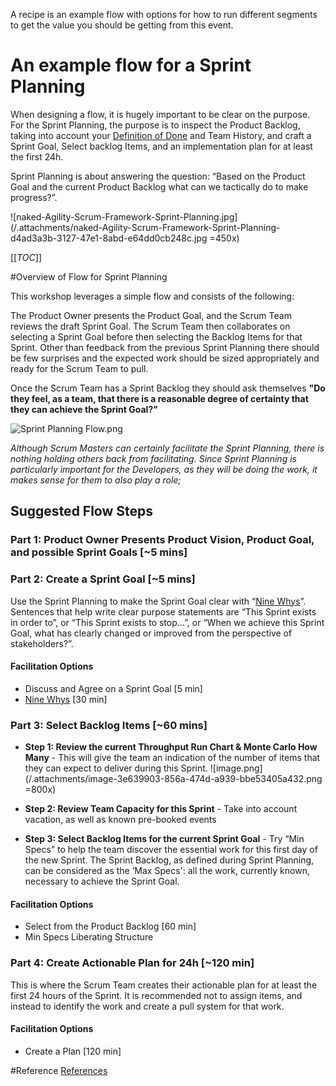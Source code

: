 A recipe is an example flow with options for how to run different segments to get the value you should be getting from this event.

# An example flow for a Sprint Planning

When designing a flow, it is hugely important to be clear on the purpose. For the Sprint Planning, the purpose is to inspect the Product Backlog, taking into account your [Definition of Done](/Project-Management/Agile-Ways-of-Working/Core-Practices/Definition-of-Done-\(DoD\)) and Team History, and craft a Sprint Goal, Select backlog Items, and an implementation plan for at least the first 24h.

Sprint Planning is about answering the question: “Based on the Product Goal and the current Product Backlog what can we tactically do to make progress?”. 

![naked-Agility-Scrum-Framework-Sprint-Planning.jpg](/.attachments/naked-Agility-Scrum-Framework-Sprint-Planning-d4ad3a3b-3127-47e1-8abd-e64dd0cb248c.jpg =450x)



[[_TOC_]]

#Overview of Flow for Sprint Planning

This workshop leverages a simple flow and consists of the following:

The Product Owner presents the Product Goal, and the Scrum Team reviews the draft Sprint Goal. The Scrum Team then collaborates on selecting a Sprint Goal before then selecting the Backlog Items for that Sprint. Other than feedback from the previous Sprint Planning there should be few surprises and the expected work should be sized appropriately and ready for the Scrum Team to pull.

Once the Scrum Team has a Sprint Backlog they should ask themselves **"Do they feel, as a team, that there is a reasonable degree of certainty that they can achieve the Sprint Goal?"**

![Sprint Planning Flow.png](/.attachments/image-80a94eca-b634-444f-9f9e-60e59575dcab.png)

_Although Scrum Masters can certainly facilitate the Sprint Planning, there is nothing holding others back from facilitating. Since Sprint Planning is particularly important for the Developers, as they will be doing the work, it makes sense for them to also play a role;_

## Suggested Flow Steps

### Part 1: Product Owner Presents Product Vision, Product Goal, and possible Sprint Goals [~5 mins]

### Part 2: Create a Sprint Goal [~5 mins]

Use the Sprint Planning to make the Sprint Goal clear with “[Nine Whys](/Guides/Liberating-Structures/Nine-Whys-\(30\))”. Sentences that help write clear purpose statements are “This Sprint exists in order to”, or “This Sprint exists to stop…”, or “When we achieve this Sprint Goal, what has clearly changed or improved from the perspective of stakeholders?”.

#### Facilitation Options

- Discuss and Agree on a Sprint Goal [5 min]
- [Nine Whys](/Guides/Liberating-Structures/Nine-Whys-\(30\)) [30 min]

### Part 3: Select Backlog Items [~60 mins]

- **Step 1: Review the current Throughput Run Chart & Monte Carlo How Many** - This will give the team an indication of the number of items that they can expect to deliver during this Sprint.
![image.png](/.attachments/image-3e639903-856a-474d-a939-bbe53405a432.png =800x)
- **Step 2: Review Team Capacity for this Sprint** - Take into account vacation, as well as known pre-booked events

- **Step 3: Select Backlog Items for the current Sprint Goal** - Try “Min Specs” to help the team discover the essential work for this first day of the new Sprint. The Sprint Backlog, as defined during Sprint Planning, can be considered as the ‘Max Specs': all the work, currently known, necessary to achieve the Sprint Goal. 

#### Facilitation Options

- Select from the Product Backlog [60 min]
- Min Specs Liberating Structure

### Part 4: Create Actionable Plan for 24h [~120 min]

This is where the Scrum Team creates their actionable plan for at least the first 24 hours of the Sprint. It is recommended not to assign items, and instead to identify the work and create a pull system for that work.

#### Facilitation Options

- Create a Plan [120 min]

#Reference
[References](https://dev.azure.com/newsigcode/NewSignature.UKProfessionalServices/_wiki/wikis/NewSignature.UKProfessionalServices.wiki?wikiVersion=GBwikiMaster&_a=edit&pagePath=%2FProject%20Management%2FAgile%20Ways%20of%20Working%2FCore%20Practices&pageId=5053&anchor=reference)
